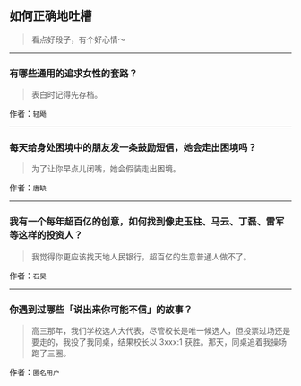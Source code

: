 ## 如何正确地吐槽

> 看点好段子，有个好心情～


 
---

### 有哪些通用的追求女性的套路？

> 表白时记得先存档。


作者：`轻飏`

---

### 每天给身处困境中的朋友发一条鼓励短信，她会走出困境吗？

> 为了让你早点儿闭嘴，她会假装走出困境。


作者：`唐缺`

---

### 我有一个每年超百亿的创意，如何找到像史玉柱、马云、丁磊、雷军等这样的投资人？

> 我觉得你更应该找天地人民银行，超百亿的生意普通人做不了。


作者：`石昊`

---

### 你遇到过哪些「说出来你可能不信」的故事？

> 高三那年，我们学校选人大代表，尽管校长是唯一候选人，但投票过场还是要走的，我投了我同桌，结果校长以 3xxx:1 获胜。那天，同桌追着我操场跑了三圈。


作者：`匿名用户`